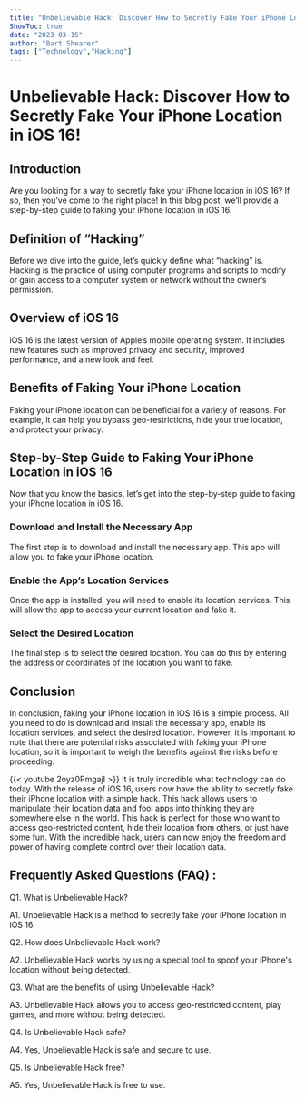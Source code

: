 ```yaml
---
title: "Unbelievable Hack: Discover How to Secretly Fake Your iPhone Location in iOS 16!"
ShowToc: true 
date: "2023-03-15"
author: "Bart Shearer" 
tags: ["Technology","Hacking"]
---
```

# Unbelievable Hack: Discover How to Secretly Fake Your iPhone Location in iOS 16!

## Introduction
Are you looking for a way to secretly fake your iPhone location in iOS 16? If so, then you’ve come to the right place! In this blog post, we’ll provide a step-by-step guide to faking your iPhone location in iOS 16. 

## Definition of “Hacking”
Before we dive into the guide, let’s quickly define what “hacking” is. Hacking is the practice of using computer programs and scripts to modify or gain access to a computer system or network without the owner’s permission. 

## Overview of iOS 16
iOS 16 is the latest version of Apple’s mobile operating system. It includes new features such as improved privacy and security, improved performance, and a new look and feel. 

## Benefits of Faking Your iPhone Location
Faking your iPhone location can be beneficial for a variety of reasons. For example, it can help you bypass geo-restrictions, hide your true location, and protect your privacy. 

## Step-by-Step Guide to Faking Your iPhone Location in iOS 16
Now that you know the basics, let’s get into the step-by-step guide to faking your iPhone location in iOS 16. 

### Download and Install the Necessary App
The first step is to download and install the necessary app. This app will allow you to fake your iPhone location. 

### Enable the App’s Location Services
Once the app is installed, you will need to enable its location services. This will allow the app to access your current location and fake it. 

### Select the Desired Location
The final step is to select the desired location. You can do this by entering the address or coordinates of the location you want to fake. 

## Conclusion
In conclusion, faking your iPhone location in iOS 16 is a simple process. All you need to do is download and install the necessary app, enable its location services, and select the desired location. However, it is important to note that there are potential risks associated with faking your iPhone location, so it is important to weigh the benefits against the risks before proceeding.

{{< youtube 2oyz0PmgajI >}} 
It is truly incredible what technology can do today. With the release of iOS 16, users now have the ability to secretly fake their iPhone location with a simple hack. This hack allows users to manipulate their location data and fool apps into thinking they are somewhere else in the world. This hack is perfect for those who want to access geo-restricted content, hide their location from others, or just have some fun. With the incredible hack, users can now enjoy the freedom and power of having complete control over their location data.

## Frequently Asked Questions (FAQ) :
Q1. What is Unbelievable Hack?

A1. Unbelievable Hack is a method to secretly fake your iPhone location in iOS 16.

Q2. How does Unbelievable Hack work?

A2. Unbelievable Hack works by using a special tool to spoof your iPhone's location without being detected.

Q3. What are the benefits of using Unbelievable Hack?

A3. Unbelievable Hack allows you to access geo-restricted content, play games, and more without being detected.

Q4. Is Unbelievable Hack safe?

A4. Yes, Unbelievable Hack is safe and secure to use.

Q5. Is Unbelievable Hack free?

A5. Yes, Unbelievable Hack is free to use.


